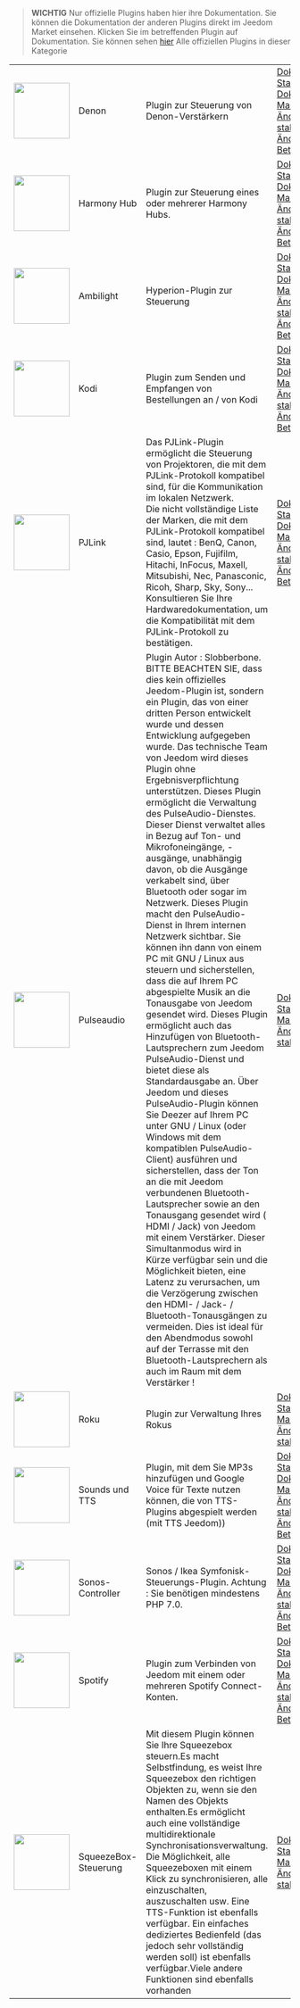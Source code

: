 
>**WICHTIG**
>Nur offizielle Plugins haben hier ihre Dokumentation. Sie können die Dokumentation der anderen Plugins direkt im Jeedom Market einsehen. Klicken Sie im betreffenden Plugin auf Dokumentation.
>Sie können sehen [hier](https://market.jeedom.com/index.php?v=d&p=market&type=plugin&categorie=multimedia) Alle offiziellen Plugins in dieser Kategorie


| | | | |
|--- | --- | --- | ---|
|<img src="denonavr/denonavr_icon.png" class="pluginLogo" width="100" />|Denon|Plugin zur Steuerung von Denon-Verstärkern|[Dokumentation Stall](denonavr/index.md) - [Beta-Dokumentation](denonavr/beta/index.md)<br/>[Markt](https://market.jeedom.com/index.php?v=d&p=market_display&id=2077)<br/>[Änderungsprotokoll stabil](denonavr/changelog.md) - [Änderungsprotokoll Beta](denonavr/beta/changelog.md)|
|<img src="harmonyhub/harmonyhub_icon.png" class="pluginLogo" width="100" />|Harmony Hub|Plugin zur Steuerung eines oder mehrerer Harmony Hubs.|[Dokumentation Stall](harmonyhub/index.md) - [Beta-Dokumentation](harmonyhub/beta/index.md)<br/>[Markt](https://market.jeedom.com/index.php?v=d&p=market_display&id=1599)<br/>[Änderungsprotokoll stabil](harmonyhub/changelog.md) - [Änderungsprotokoll Beta](harmonyhub/beta/changelog.md)|
|<img src="hyperion2/hyperion2_icon.png" class="pluginLogo" width="100" />|Ambilight|Hyperion-Plugin zur Steuerung|[Dokumentation Stall](hyperion2/index.md) - [Beta-Dokumentation](hyperion2/beta/index.md)<br/>[Markt](https://market.jeedom.com/index.php?v=d&p=market_display&id=1909)<br/>[Änderungsprotokoll stabil](hyperion2/changelog.md) - [Änderungsprotokoll Beta](hyperion2/beta/changelog.md)|
|<img src="kodi/kodi_icon.png" class="pluginLogo" width="100" />|Kodi|Plugin zum Senden und Empfangen von Bestellungen an / von Kodi|[Dokumentation Stall](kodi/index.md) - [Beta-Dokumentation](kodi/beta/index.md)<br/>[Markt](https://market.jeedom.com/index.php?v=d&p=market_display&id=1398)<br/>[Änderungsprotokoll stabil](kodi/changelog.md) - [Änderungsprotokoll Beta](kodi/beta/changelog.md)|
|<img src="pjlink/pjlink_icon.png" class="pluginLogo" width="100" />|PJLink|Das PJLink-Plugin ermöglicht die Steuerung von Projektoren, die mit dem PJLink-Protokoll kompatibel sind, für die Kommunikation im lokalen Netzwerk.<br> Die nicht vollständige Liste der Marken, die mit dem PJLink-Protokoll kompatibel sind, lautet : BenQ, Canon, Casio, Epson, Fujifilm, Hitachi, InFocus, Maxell, Mitsubishi, Nec, Panasconic, Ricoh, Sharp, Sky, Sony...<br> Konsultieren Sie Ihre Hardwaredokumentation, um die Kompatibilität mit dem PJLink-Protokoll zu bestätigen.|[Dokumentation Stall](pjlink/index.md) - [Beta-Dokumentation](pjlink/beta/index.md)<br/>[Markt](https://market.jeedom.com/index.php?v=d&p=market_display&id=4034)<br/>[Änderungsprotokoll stabil](pjlink/changelog.md) - [Änderungsprotokoll Beta](pjlink/beta/changelog.md)|
|<img src="pulseaudio/pulseaudio_icon.png" class="pluginLogo" width="100" />|Pulseaudio|Plugin Autor : Slobberbone.<br/>BITTE BEACHTEN SIE, dass dies kein offizielles Jeedom-Plugin ist, sondern ein Plugin, das von einer dritten Person entwickelt wurde und dessen Entwicklung aufgegeben wurde. Das technische Team von Jeedom wird dieses Plugin ohne Ergebnisverpflichtung unterstützen. Dieses Plugin ermöglicht die Verwaltung des PulseAudio-Dienstes. Dieser Dienst verwaltet alles in Bezug auf Ton- und Mikrofoneingänge, -ausgänge, unabhängig davon, ob die Ausgänge verkabelt sind, über Bluetooth oder sogar im Netzwerk. Dieses Plugin macht den PulseAudio-Dienst in Ihrem internen Netzwerk sichtbar. Sie können ihn dann von einem PC mit GNU / Linux aus steuern und sicherstellen, dass die auf Ihrem PC abgespielte Musik an die Tonausgabe von Jeedom gesendet wird. Dieses Plugin ermöglicht auch das Hinzufügen von Bluetooth-Lautsprechern zum Jeedom PulseAudio-Dienst und bietet diese als Standardausgabe an. Über Jeedom und dieses PulseAudio-Plugin können Sie Deezer auf Ihrem PC unter GNU / Linux (oder Windows mit dem kompatiblen PulseAudio-Client) ausführen und sicherstellen, dass der Ton an die mit Jeedom verbundenen Bluetooth-Lautsprecher sowie an den Tonausgang gesendet wird ( HDMI / Jack) von Jeedom mit einem Verstärker. Dieser Simultanmodus wird in Kürze verfügbar sein und die Möglichkeit bieten, eine Latenz zu verursachen, um die Verzögerung zwischen den HDMI- / Jack- / Bluetooth-Tonausgängen zu vermeiden. Dies ist ideal für den Abendmodus sowohl auf der Terrasse mit den Bluetooth-Lautsprechern als auch im Raum mit dem Verstärker !|[Dokumentation Stall](pulseaudio/index.md)<br/>[Markt](https://market.jeedom.com/index.php?v=d&p=market_display&id=2704)<br/>[Änderungsprotokoll stabil](pulseaudio/changelog.md)|
|<img src="roku/roku_icon.png" class="pluginLogo" width="100" />|Roku|Plugin zur Verwaltung Ihres Rokus|[Dokumentation Stall](roku/index.md)<br/>[Markt](https://market.jeedom.com/index.php?v=d&p=market_display&id=2301)<br/>[Änderungsprotokoll stabil](roku/changelog.md)|
|<img src="songs/songs_icon.png" class="pluginLogo" width="100" />|Sounds und TTS|Plugin, mit dem Sie MP3s hinzufügen und Google Voice für Texte nutzen können, die von TTS-Plugins abgespielt werden (mit TTS Jeedom))|[Dokumentation Stall](songs/index.md) - [Beta-Dokumentation](songs/beta/index.md)<br/>[Markt](https://market.jeedom.com/index.php?v=d&p=market_display&id=3794)<br/>[Änderungsprotokoll stabil](songs/changelog.md) - [Änderungsprotokoll Beta](songs/beta/changelog.md)|
|<img src="sonos3/sonos3_icon.png" class="pluginLogo" width="100" />|Sonos-Controller|Sonos / Ikea Symfonisk-Steuerungs-Plugin. Achtung : Sie benötigen mindestens PHP 7.0.|[Dokumentation Stall](sonos3/index.md) - [Beta-Dokumentation](sonos3/beta/index.md)<br/>[Markt](https://market.jeedom.com/index.php?v=d&p=market_display&id=1502)<br/>[Änderungsprotokoll stabil](sonos3/changelog.md) - [Änderungsprotokoll Beta](sonos3/beta/changelog.md)|
|<img src="spotifyconnect/spotifyconnect_icon.png" class="pluginLogo" width="100" />|Spotify|Plugin zum Verbinden von Jeedom mit einem oder mehreren Spotify Connect-Konten.|[Dokumentation Stall](spotifyconnect/index.md) - [Beta-Dokumentation](spotifyconnect/beta/index.md)<br/>[Markt](https://market.jeedom.com/index.php?v=d&p=market_display&id=4152)<br/>[Änderungsprotokoll stabil](spotifyconnect/changelog.md) - [Änderungsprotokoll Beta](spotifyconnect/beta/changelog.md)|
|<img src="squeezeboxcontrol/squeezeboxcontrol_icon.png" class="pluginLogo" width="100" />|SqueezeBox-Steuerung|Mit diesem Plugin können Sie Ihre Squeezebox steuern.Es macht Selbstfindung, es weist Ihre Squeezebox den richtigen Objekten zu, wenn sie den Namen des Objekts enthalten.Es ermöglicht auch eine vollständige multidirektionale Synchronisationsverwaltung. Die Möglichkeit, alle Squeezeboxen mit einem Klick zu synchronisieren, alle einzuschalten, auszuschalten usw. Eine TTS-Funktion ist ebenfalls verfügbar. Ein einfaches dediziertes Bedienfeld (das jedoch sehr vollständig werden soll) ist ebenfalls verfügbar.Viele andere Funktionen sind ebenfalls vorhanden|[Dokumentation Stall](squeezeboxcontrol/index.md)<br/>[Markt](https://market.jeedom.com/index.php?v=d&p=market_display&id=1710)<br/>[Änderungsprotokoll stabil](squeezeboxcontrol/changelog.md)|
